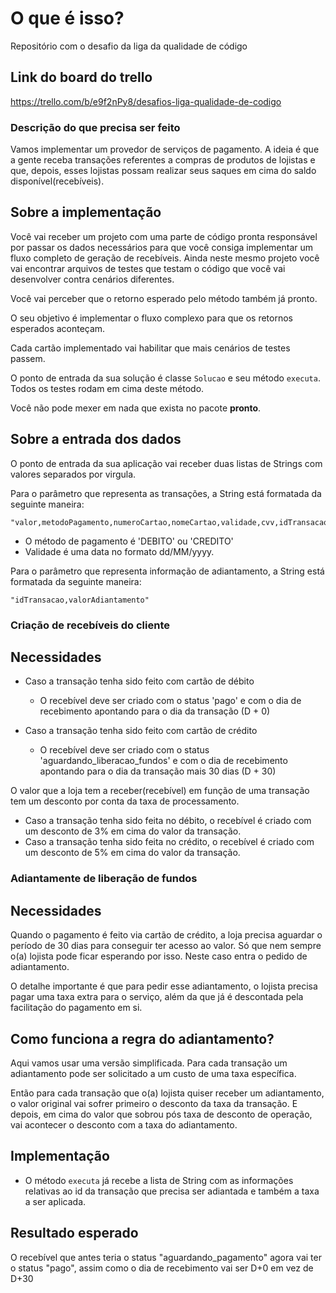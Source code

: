 # O que é isso?

Repositório com o desafio da liga da qualidade de código

## Link do board do trello

https://trello.com/b/e9f2nPy8/desafios-liga-qualidade-de-codigo

### Descrição do que precisa ser feito

Vamos implementar um provedor de serviços de pagamento. A ideia é que a gente receba transações referentes a compras de produtos de lojistas e que, depois, esses lojistas possam realizar seus saques em cima do saldo disponível(recebíveis). 

## Sobre a implementação

Você vai receber um projeto com uma parte de código pronta responsável por passar os dados necessários para que você consiga implementar um fluxo completo de geração de recebíveis. Ainda neste mesmo projeto você vai encontrar arquivos de testes que testam o código que você vai desenvolver contra cenários diferentes. 

Você vai perceber que o retorno esperado pelo método também já pronto. 

O seu objetivo é implementar o fluxo complexo para que os retornos esperados aconteçam.

Cada cartão implementado vai habilitar que mais cenários de testes passem. 

O ponto de entrada da sua solução é classe ```Solucao``` e seu método ```executa```.  Todos os testes rodam em cima deste método. 

Você não pode mexer em nada que exista no pacote **pronto**.

## Sobre a entrada dos dados

O ponto de entrada da sua aplicação vai receber duas listas de Strings com valores separados por virgula. 

Para o parâmetro que representa as transações, a String está formatada da seguinte maneira:

```
"valor,metodoPagamento,numeroCartao,nomeCartao,validade,cvv,idTransacao"
```

* O método de pagamento é 'DEBITO' ou 'CREDITO'
* Validade é uma data no formato dd/MM/yyyy.

Para o parâmetro que representa informação de adiantamento, a String está formatada da seguinte maneira:

```
"idTransacao,valorAdiantamento"
```


### Criação de recebíveis do cliente

## Necessidades

* Caso a transação tenha sido feito com cartão de débito
   * O recebível deve ser criado com o status 'pago' e com o dia de recebimento apontando para o dia da transação (D + 0)

* Caso a transação tenha sido feito com cartão de crédito
   * O recebível deve ser criado com o status 'aguardando_liberacao_fundos' e com o dia de recebimento apontando para o dia da transação mais 30 dias (D + 30)

O valor que a loja tem a receber(recebível) em função de uma transação tem um desconto por conta da taxa de processamento. 

* Caso a transação tenha sido feita no débito, o recebível é criado com um desconto de 3% em cima do valor da transação. 
* Caso a transação tenha sido feita no crédito, o recebível é criado com um desconto de 5% em cima do valor da transação. 

### Adiantamente de liberação de fundos

## Necessidades

Quando o pagamento é feito via cartão de crédito, a loja precisa aguardar o período de 30 dias para conseguir ter acesso ao valor. Só que nem sempre o(a) lojista pode ficar esperando por isso. Neste caso entra o pedido de adiantamento. 

O detalhe importante é que para pedir esse adiantamento, o lojista precisa pagar uma taxa extra para o serviço, além da que já é descontada pela facilitação do pagamento em si. 

## Como funciona a regra do adiantamento?

Aqui vamos usar uma versão simplificada. Para cada transação um adiantamento pode ser solicitado a um custo de uma taxa específica. 

Então para cada transação que o(a) lojista quiser receber um adiantamento, o valor original vai sofrer primeiro o desconto da taxa da transação. E depois, em cima do valor que sobrou pós taxa de desconto de operação, vai acontecer o desconto com a taxa do adiantamento.

## Implementação

* O método ```executa``` já recebe a lista de String com as informações relativas ao id da transação que precisa ser adiantada e também a taxa a ser aplicada.

## Resultado esperado

O recebível que antes teria o status "aguardando_pagamento" agora vai ter o status "pago", assim como o dia de recebimento vai ser D+0 em vez de D+30
